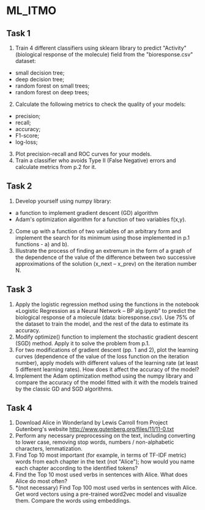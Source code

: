 # ML_ITMO

## Task 1
1. Train 4 different classifiers using sklearn library to predict "Activity" (biological response of the molecule) field from the "bioresponse.csv" dataset:
- small decision tree;
- deep decision tree;
- random forest on small trees;
- random forest on deep trees;
2. Calculate the following metrics to check the quality of your models:
- precision;
- recall;
- accuracy;
- F1-score;
- log-loss;
3. Plot precision-recall and ROC curves for your models.
4. Train a classifier who avoids Type II (False Negative) errors and calculate metrics  from p.2 for it.

## Task 2
1. Develop yourself using numpy library: 
- a function to implement gradient descent (GD) algorithm 
- Adam's optimization algorithm for a function of two variables f(x,y).
2. Come up with a function of two variables of an arbitrary form and implement the search for its minimum using those implemented in p.1 functions - a) and b).
3. Illustrate the process of finding an extremum in the form of a graph of the dependence of the value of the difference between two successive approximations of the solution (x_next – x_prev) on the iteration number N.

## Task 3
1. Apply the logistic regression method using the functions in the notebook «Logistic Regression as a Neural Network – BP alg.ipynb” to predict the biological response of a molecule (data: bioresponse.csv). Use 75% of the dataset to train the model, and the rest of the data to estimate its accuracy.
2. Modify optimize() function to implement the stochastic gradient descent (SGD) method. Apply it to solve the problem from p.1.
3. For two modifications of gradient descent (pp. 1 and 2), plot the learning curves (dependence of the value of the loss function on the iteration number), apply models with different values of the learning rate (at least 5 different learning rates). How does it affect the accuracy of the model? 
4. Implement the Adam optimization method using the numpy library and compare the accuracy of the model fitted with it with the models trained by the classic GD and SGD algorithms.

## Task 4
1. Download Alice in Wonderland by Lewis Carroll from Project Gutenberg's website http://www.gutenberg.org/files/11/11-0.txt
2. Perform any necessary preprocessing on the text, including converting to lower case, removing stop words, numbers / non-alphabetic characters, lemmatization.
3. Find Top 10 most important (for example, in terms of TF-IDF metric) words from each chapter in the text (not "Alice"); how would you name each chapter according to the identified tokens?
4. Find the Top 10 most used verbs in sentences with Alice. What does Alice do most often?
5. *(not necessary) Find Top 100 most used verbs in sentences with Alice. Get word vectors using a pre-trained word2vec model and visualize them. Compare the words using embeddings.
